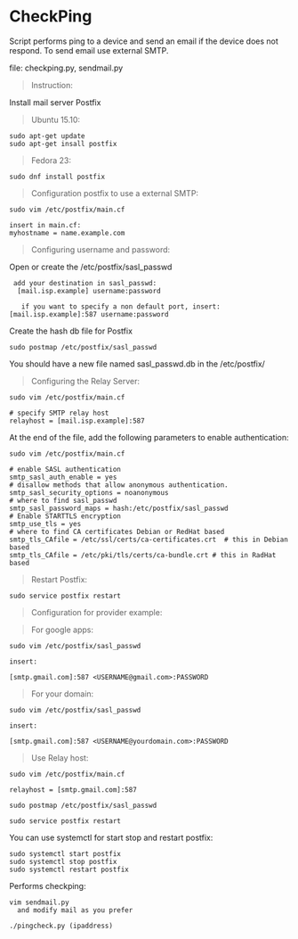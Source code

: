 # CheckPing
Script performs ping to a device and send an email if the device does not respond.
To send email use external SMTP.

file: checkping.py, sendmail.py

>Instruction:

Install mail server Postfix

>Ubuntu 15.10:

    sudo apt-get update
    sudo apt-get insall postfix

>Fedora 23:

    sudo dnf install postfix

>Configuration postfix to use a external SMTP:

    sudo vim /etc/postfix/main.cf

    insert in main.cf:
    myhostname = name.example.com
 
>Configuring username and password:

  Open or create the /etc/postfix/sasl_passwd 

     add your destination in sasl_passwd: 
      [mail.isp.example] username:password
   
       if you want to specify a non default port, insert: [mail.isp.example]:587 username:password

Create the hash db file for Postfix

    sudo postmap /etc/postfix/sasl_passwd
   
You should have a new file named sasl_passwd.db in the /etc/postfix/

>Configuring the Relay Server:

    sudo vim /etc/postfix/main.cf
    
    # specify SMTP relay host 
    relayhost = [mail.isp.example]:587
    
At the end of the file, add the following parameters to enable authentication:

    sudo vim /etc/postfix/main.cf
    
    # enable SASL authentication 
    smtp_sasl_auth_enable = yes
    # disallow methods that allow anonymous authentication. 
    smtp_sasl_security_options = noanonymous
    # where to find sasl_passwd
    smtp_sasl_password_maps = hash:/etc/postfix/sasl_passwd
    # Enable STARTTLS encryption 
    smtp_use_tls = yes
    # where to find CA certificates Debian or RedHat based
    smtp_tls_CAfile = /etc/ssl/certs/ca-certificates.crt  # this in Debian based
    smtp_tls_CAfile = /etc/pki/tls/certs/ca-bundle.crt # this in RadHat based
    
>Restart Postfix:

    sudo service postfix restart
    
>Configuration for provider example:

>For google apps:

    sudo vim /etc/postfix/sasl_passwd
    
    insert:
    
    [smtp.gmail.com]:587 <USERNAME@gmail.com>:PASSWORD
    
>For your domain:
  
    sudo vim /etc/postfix/sasl_passwd
    
    insert:
    
    [smtp.gmail.com]:587 <USERNAME@yourdomain.com>:PASSWORD
    
>Use Relay host:
    
    sudo vim /etc/postfix/main.cf
    
    relayhost = [smtp.gmail.com]:587

    sudo postmap /etc/postfix/sasl_passwd
    
    sudo service postfix restart
    
You can use systemctl for start stop and restart postfix:

    sudo systemctl start postfix
    sudo systemctl stop postfix
    sudo systemctl restart postfix

Performs checkping:

    vim sendmail.py
      and modify mail as you prefer

    ./pingcheck.py (ipaddress)
    
